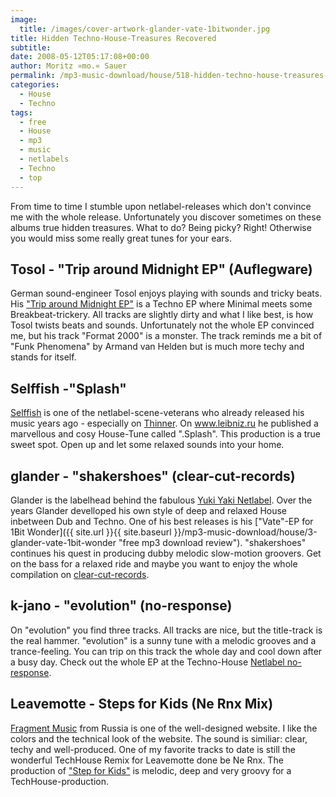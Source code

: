 ```yaml
---
image:
  title: /images/cover-artwork-glander-vate-1bitwonder.jpg
title: Hidden Techno-House-Treasures Recovered
subtitle: 
date: 2008-05-12T05:17:08+00:00
author: Moritz »mo.« Sauer
permalink: /mp3-music-download/house/518-hidden-techno-house-treasures-recoverd
categories:
  - House
  - Techno
tags:
  - free
  - House
  - mp3
  - music
  - netlabels
  - Techno
  - top
---
```

From time to time I stumble upon netlabel-releases which don't convince me with the whole release. Unfortunately you discover sometimes on these albums true hidden treasures. What to do? Being picky? Right! Otherwise you would miss some really great tunes for your ears.<!--more-->

<!--adsense-->

## Tosol - "Trip around Midnight EP" (Auflegware)

German sound-engineer Tosol enjoys playing with sounds and tricky beats. His <a href="http://www.auflegware.de/auflegware/releases/alw018.html" target="_blank">"Trip around Midnight EP"</a> is a Techno EP where Minimal meets some Breakbeat-trickery. All tracks are slightly dirty and what I like best, is how Tosol twists beats and sounds. Unfortunately not the whole EP convinced me, but his track "Format 2000" is a monster. The track reminds me a bit of "Funk Phenomena" by Armand van Helden but is much more techy and stands for itself.

## Selffish -"Splash"

<a href="http://www.selffish.org" target="_blank">Selffish</a> is one of the netlabel-scene-veterans who already released his music years ago - especially on <a href="http://thinner.cc" target="_blank">Thinner</a>. On <a href="http://www.leibniz.ru/" target="_blank">www.leibniz.ru</a> he published a marvellous and cosy House-Tune called ".Splash". This production is a true sweet spot. Open up and let some relaxed sounds into your home.<a href="http://www.leibniz.ru/" target="_blank"></a>

## glander - "shakershoes" (clear-cut-records)

Glander is the labelhead behind the fabulous <a href="http://www.yukiyaki.org" target="_blank">Yuki Yaki Netlabel</a>. Over the years Glander develloped his own style of deep and relaxed House inbetween Dub and Techno. One of his best releases is his ["Vate"-EP for 1Bit Wonder]({{ site.url }}{{ site.baseurl }}/mp3-music-download/house/3-glander-vate-1bit-wonder "free mp3 download review"). "shakershoes" continues his quest in producing dubby melodic slow-motion groovers. Get on the bass for a relaxed ride and maybe you want to enjoy the whole compilation on <a href="http://www.clear-cut-records.com/mp3releases/ccrecmp3010.html" target="_blank">clear-cut-records</a>.

## k-jano - "evolution" (no-response)

On "evolution" you find three tracks. All tracks are nice, but the title-track is the real hammer. "evolution" is a sunny tune with a melodic grooves and a trance-feeling. You can trip on this track the whole day and cool down after a busy day. Check out the whole EP at the Techno-House <a href="http://www.no-response.org/" target="_blank">Netlabel no-response</a>.

## Leavemotte - Steps for Kids (Ne Rnx Mix)

<a href="http://www.fragmentmusic.net/" target="_blank">Fragment Music</a> from Russia is one of the well-designed website. I like the colors and the technical look of the website. The sound is similiar: clear, techy and well-produced. One of my favorite tracks to date is still the wonderful TechHouse Remix for Leavemotte done be Ne Rnx. The production of <a href="http://www.fragmentmusic.net/release_1.php?rel_id=3" target="_blank">"Step for Kids"</a> is melodic, deep and very groovy for a TechHouse-production.